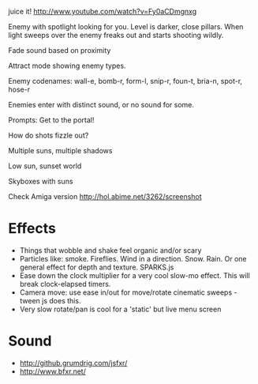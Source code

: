 juice it! http://www.youtube.com/watch?v=Fy0aCDmgnxg

Enemy with spotlight looking for you. Level is darker, close pillars. When light sweeps over the enemy freaks out and starts shooting wildly.

Fade sound based on proximity

Attract mode showing enemy types.

Enemy codenames: wall-e, bomb-r, form-l, snip-r, foun-t, bria-n, spot-r, hose-r

Enemies enter with distinct sound, or no sound for some.

Prompts: Get to the portal!

How do shots fizzle out?

Multiple suns, multiple shadows

Low sun, sunset world

Skyboxes with suns

Check Amiga version http://hol.abime.net/3262/screenshot

# Effects

- Things that wobble and shake feel organic and/or scary
- Particles like: smoke. Fireflies. Wind in a direction. Snow. Rain. Or one general effect for depth and texture. SPARKS.js
- Ease down the clock multiplier for a very cool slow-mo effect. This will break clock-elapsed timers.
- Camera move: use ease in/out for move/rotate cinematic sweeps - tween js does this.
- Very slow rotate/pan is cool for a 'static' but live menu screen

# Sound

- http://github.grumdrig.com/jsfxr/
- http://www.bfxr.net/


